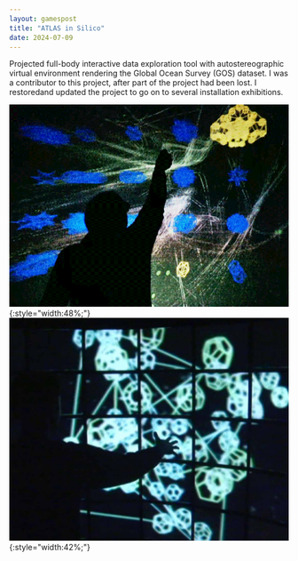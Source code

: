 ```yaml
---
layout: gamespost
title: "ATLAS in Silico"
date: 2024-07-09
---
```


Projected full-body interactive data exploration tool with autostereographic virtual environment rendering the Global Ocean Survey (GOS) dataset. I was a contributor to this project, after part of the project had been lost. I restoredand updated the project to go on to several installation exhibitions.

![AISImage](/images/ais1.png){:style="width:48%;"}
![AISImage](/images/ais2.jpg){:style="width:42%;"}